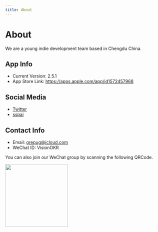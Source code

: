 ```yaml
---
title: About
---
```


# About

We are a young indie development team based in Chengdu China.

## App Info

- Current Version: 2.5.1
- App Store Link: https://apps.apple.com/app/id1572457968

## Social Media

- [Twitter](https://twitter.com/boilingKai)
- [sspai](https://sspai.com/app/Vision%20-%20%E4%B8%AA%E4%BA%BA%20OKR%20%E7%AE%A1%E7%90%86)

## Contact Info

- Email: grepug@icloud.com
- WeChat ID: VisionOKR

You can also join our WeChat group by scanning the following QRCode.

<img src="/img/wechat-group.jpeg" width="200" />
